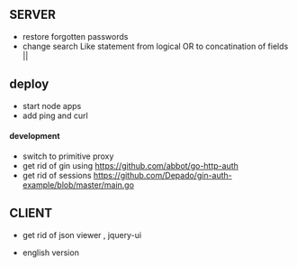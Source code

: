 ## SERVER

- restore forgotten passwords
- change search Like statement from logical OR to concatination of fields ||

## deploy
- start node apps
- add ping and curl




#### development
- switch to primitive proxy
- get rid of gin using <https://github.com/abbot/go-http-auth>
- get rid of sessions
    https://github.com/Depado/gin-auth-example/blob/master/main.go

## CLIENT
- get rid of json viewer , jquery-ui

- english version

